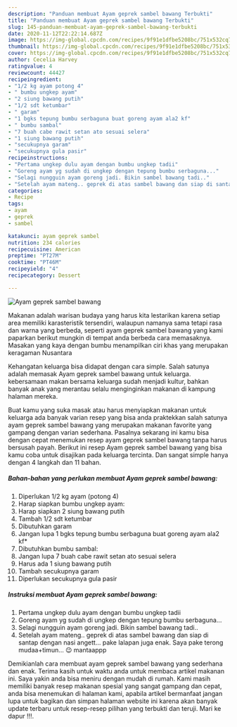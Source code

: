```yaml
---
description: "Panduan membuat Ayam geprek sambel bawang Terbukti"
title: "Panduan membuat Ayam geprek sambel bawang Terbukti"
slug: 145-panduan-membuat-ayam-geprek-sambel-bawang-terbukti
date: 2020-11-12T22:22:14.687Z
image: https://img-global.cpcdn.com/recipes/9f91e1dfbe5208bc/751x532cq70/ayam-geprek-sambel-bawang-foto-resep-utama.jpg
thumbnail: https://img-global.cpcdn.com/recipes/9f91e1dfbe5208bc/751x532cq70/ayam-geprek-sambel-bawang-foto-resep-utama.jpg
cover: https://img-global.cpcdn.com/recipes/9f91e1dfbe5208bc/751x532cq70/ayam-geprek-sambel-bawang-foto-resep-utama.jpg
author: Cecelia Harvey
ratingvalue: 4
reviewcount: 44427
recipeingredient:
- "1/2 kg ayam potong 4"
- " bumbu ungkep ayam"
- "2 siung bawang putih"
- "1/2 sdt ketumbar"
- " garam"
- "1 bgks tepung bumbu serbaguna buat goreng ayam ala2 kf"
- " bumbu sambal"
- "7 buah cabe rawit setan ato sesuai selera"
- "1 siung bawang putih"
- "secukupnya garam"
- "secukupnya gula pasir"
recipeinstructions:
- "Pertama ungkep dulu ayam dengan bumbu ungkep tadii"
- "Goreng ayam yg sudah di ungkep dengan tepung bumbu serbaguna..."
- "Selagi nungguin ayam goreng jadi. Bikin sambel bawang tadi.."
- "Setelah ayam mateng.. geprek di atas sambel bawang dan siap di santap dengan nasi angett... pake lalapan juga enak. Saya pake terong mudaa+timun... 😉 mantaappp"
categories:
- Recipe
tags:
- ayam
- geprek
- sambel

katakunci: ayam geprek sambel 
nutrition: 234 calories
recipecuisine: American
preptime: "PT27M"
cooktime: "PT46M"
recipeyield: "4"
recipecategory: Dessert

---
```



![Ayam geprek sambel bawang](https://img-global.cpcdn.com/recipes/9f91e1dfbe5208bc/751x532cq70/ayam-geprek-sambel-bawang-foto-resep-utama.jpg)

Makanan adalah warisan budaya yang harus kita lestarikan karena setiap area memiliki karasteristik tersendiri, walaupun namanya sama tetapi rasa dan warna yang berbeda, seperti ayam geprek sambel bawang yang kami paparkan berikut mungkin di tempat anda berbeda cara memasaknya. Masakan yang kaya dengan bumbu menampilkan ciri khas yang merupakan keragaman Nusantara



Kehangatan keluarga bisa didapat dengan cara simple. Salah satunya adalah memasak Ayam geprek sambel bawang untuk keluarga. kebersamaan makan bersama keluarga sudah menjadi kultur, bahkan banyak anak yang merantau selalu menginginkan makanan di kampung halaman mereka.

Buat kamu yang suka masak atau harus menyiapkan makanan untuk keluarga ada banyak varian resep yang bisa anda praktekkan salah satunya ayam geprek sambel bawang yang merupakan makanan favorite yang gampang dengan varian sederhana. Pasalnya sekarang ini kamu bisa dengan cepat menemukan resep ayam geprek sambel bawang tanpa harus bersusah payah.
Berikut ini resep Ayam geprek sambel bawang yang bisa kamu coba untuk disajikan pada keluarga tercinta. Dan sangat simple hanya dengan 4 langkah dan 11 bahan.


<!--inarticleads1-->

##### Bahan-bahan yang perlukan membuat Ayam geprek sambel bawang:

1. Diperlukan 1/2 kg ayam (potong 4)
1. Harap siapkan  bumbu ungkep ayam:
1. Harap siapkan 2 siung bawang putih
1. Tambah 1/2 sdt ketumbar
1. Dibutuhkan  garam
1. Jangan lupa 1 bgks tepung bumbu serbaguna buat goreng ayam ala2 kf*
1. Dibutuhkan  bumbu sambal:
1. Jangan lupa 7 buah cabe rawit setan ato sesuai selera
1. Harus ada 1 siung bawang putih
1. Tambah secukupnya garam
1. Diperlukan secukupnya gula pasir




<!--inarticleads2-->

##### Instruksi membuat  Ayam geprek sambel bawang:

1. Pertama ungkep dulu ayam dengan bumbu ungkep tadii
1. Goreng ayam yg sudah di ungkep dengan tepung bumbu serbaguna...
1. Selagi nungguin ayam goreng jadi. Bikin sambel bawang tadi..
1. Setelah ayam mateng.. geprek di atas sambel bawang dan siap di santap dengan nasi angett... pake lalapan juga enak. Saya pake terong mudaa+timun... 😉 mantaappp




Demikianlah cara membuat ayam geprek sambel bawang yang sederhana dan enak. Terima kasih untuk waktu anda untuk membaca artikel makanan ini. Saya yakin anda bisa meniru dengan mudah di rumah. Kami masih memiliki banyak resep makanan spesial yang sangat gampang dan cepat, anda bisa menemukan di halaman kami, apabila artikel bermanfaat jangan lupa untuk bagikan dan simpan halaman website ini karena akan banyak update terbaru untuk resep-resep pilihan yang terbukti dan teruji. Mari ke dapur !!!. 
